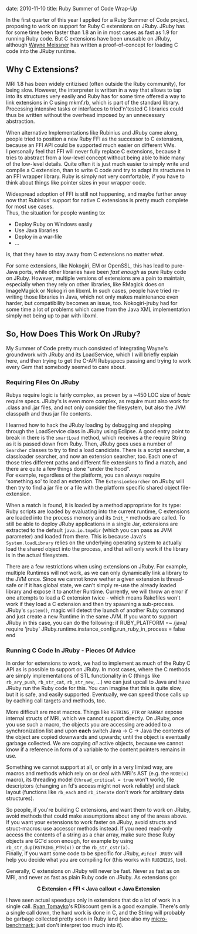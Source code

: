 date: 2010-11-10
title: Ruby Summer of Code Wrap-Up

In the first quarter of this year I applied for a Ruby Summer of Code project,
proposing to work on support for Ruby C extensions on JRuby. JRuby has for some
time been faster than 1.8 an in in most cases as fast as 1.9 for running Ruby
code. But C extensions have been unusable on JRuby, although
[Wayne Meissner](http://www.twitter.com/wmeissner) has written a
proof-of-concept for loading C code into the JRuby runtime.

## Why C Extensions?
MRI 1.8 has been widely critizised (often outside the Ruby community), for
being slow. However, the interpreter is written in a way that allows to tap
into its structures very easily and Ruby has for some time offered a way to
link extensions in C using mkmf.rb, which is part of the standard library.  
Processing intensive tasks or interfaces to tried'n'tested C libraries could
thus be written without the overhead imposed by an unnecessary abstraction.

When alternative Implementations like Rubinius and JRuby came along, people
tried to position a new Ruby FFI as the successor to C extensions, because an
FFI API could be supported much easier on different VMs.  
I personally feel that FFI will never fully replace C extensions, because it
tries to abstract from a low-level concept without being able to hide many of
the low-level details. Quite often it is just much easier to simply write and
compile a C extension, than to write C code and try to adapt its structures in
an FFI wrapper library. Ruby is simply not very comfortable, if you have to
think about things like pointer sizes in your wrapper code.

Widespread adoption of FFI is still not happening, and maybe further away now
that Rubinius' support for native C extensions is pretty much complete for most
use cases.  
Thus, the situation for people wanting to:

* Deploy Ruby on Windows easily
* Use Java libraries
* Deploy in a war-file
* …

is, that they have to stay away from C extensions no matter what.

For some extensions, like Nokogiri, EM or OpenSSL, this has lead to pure-Java
ports, while other libraries have been _fast enough_ as pure Ruby code on JRuby.
However, multiple versions of extensions are a pain to maintain, especially
when they rely on other libraries, like RMagick does on ImageMagick or Nokogiri
on libxml. In such cases, people have tried re-writing those libraries in
Java, which not only makes maintenance even harder, but compatibility becomes
an issue, too. Nokogiri-jruby had for some time a lot of problems which came
from the Java XML implementation simply not being up to par with libxml.

## So, How Does This Work On JRuby?
My Summer of Code pretty much consisted of integrating Wayne's groundwork with
JRuby and its LoadService, which I will briefly explain here, and then trying to
get the C-API Rubyspecs passing and trying to work every Gem that somebody
seemed to care about.

### Requiring Files On JRuby
Rubys require logic is fairly complex, as proven by a ~450 LOC size of _basic_
require specs. JRuby's is even more complex, as require must also work for
.class and .jar files, and not only consider the filesystem, but also the JVM
classpath and thus jar file contents.

I learned how to hack the JRuby loading by debugging and stepping through the
LoadService class in JRuby using Eclipse. A good entry point to break in there
is the `smartLoad` method, which receives a the require String as it is passed
down from Ruby. Then, JRuby goes uses a number of `Searcher` classes to try to
find a load candidate. There is a script searcher, a classloader searcher, and
now an extension searcher, too. Each one of those tries different paths and
different file extensions to find a match, and there are quite a few things done
"under the hood".  
For example, regardless of the platform, you can always require 'something.so'
to load an extension. The `ExtensionSearcher` on JRuby will then try to find a
jar file or a file with the platform specific shared object file-extension.

When a match is found, it is loaded by a method appropriate for its type: Ruby
scripts are loaded by evaluating into the current runtime, C extensions are
loaded into the process memory and its `Init_*` methods are called. To still be
able to deploy JRuby applications in a single Jar, extensions are extracted to
the default `java.io.tmpdir` (which you can pass as JVM parameter) and loaded
from there. This is because Java's `System.loadLibrary` relies on the
underlying operating system to actually load the shared object into the process,
and that will only work if the library is in the actual filesystem.

There are a few restrictions when using extensions on JRuby. For example,
multiple Runtimes will not work, as we can only dynamically link a library to
the JVM once. Since we cannot know wether a given extension is thread-safe or
if it has global state, we can't simply re-use the already loaded library and
expose it to another Runtime. Currently, we will throw an error if one attempts
to load a C extension twice - which means Rakefiles won't work if they load
a C extension and then try spawning a sub-process. JRuby's `system()`, magic
will detect the launch of another Ruby command and just create a new Runtime
in the same JVM. If you want to support JRuby in this case, you can do the
following:
              if RUBY_PLATFORM =~ /java/
        require 'jruby'
        JRuby.runtime.instance_config.run_ruby_in_process = false  
    end
### Running C Code In JRuby - Pieces Of Advice
In order for extensions to work, we had to implement as much of the Ruby C API
as is possible to support on JRuby. In most cases, where the C methods are
simply implementations of STL functionality in C (things like `rb_ary_push`,
`rb_str_cat`, `rb_str_new`, …) we can just upcall to Java and have JRuby
run the Ruby code for this. You can imagine that this is quite slow, but it is
safe, and easily supported. Eventually, we can speed those calls up by caching
call targets and methods, too.

More difficult are most macros. Things like `RSTRING_PTR`
or `RARRAY` expose internal structs of MRI, which we cannot support directly.
On JRuby, once you use such a macro, the objects you are accessing are added
to a synchronization list and upon __each__ switch Java -> C -> Java the
contents of the object are copied downwards and upwards; until the object is
eventually garbage collected. We are copying _all_ active objects, because
we cannot know if a reference in form of a variable to the content pointers
remains in use.

Something we cannot support at all, or only in a very limited way, are macros
and methods which rely on or deal with MRI's AST (e.g. the `NODE(x)` macro),
its threading model (`thread_critical = true` won't work), file descriptors
(changing an fd's access might not work reliably) and stack layout (functions
like `rb_each` and `rb_iterate` don't work for arbitrary data structures).

So people, if you're building C extensions, and want them to work on JRuby,
avoid methods that could make assumptions about any of the areas above.
If you want your extensions to work faster on JRuby, avoid structs and
struct-macros: use accessor methods instead. If you need read-only access the
contents of a string as a char array, make sure those Ruby objects are GC'd
soon enough, for example by using `rb_str_dup(RSTRING_PTR(x))` or the
`rb_str_cstr(x)`.  
Finally, if you want some code to be specific for JRuby, `#ifdef JRUBY` will help
you decide what you are compiling for (this works with `RUBINIUS`, too).

Generally, C extensions on JRuby will never be fast. Never as fast as on MRI,
and never as fast as plain Ruby code on JRuby. As extensions go:
  
<div align="center"><strong>
C Extension < FFI < Java callout < Java Extension
</strong></div>
  
I have seen actual speedups only in extensions that do a lot of work in a
single call. [Ryan Tomayko](http://github.com/rtomayko/rdiscount)'s RDiscount
gem is a good example. There's only a single call down, the hard work is done 
in C, and the String will probably be garbage collected pretty soon in Ruby
land (see also my [micro-benchmark](/2010/08/benchmarking-rdiscount);
just don't interpret too much into it).

